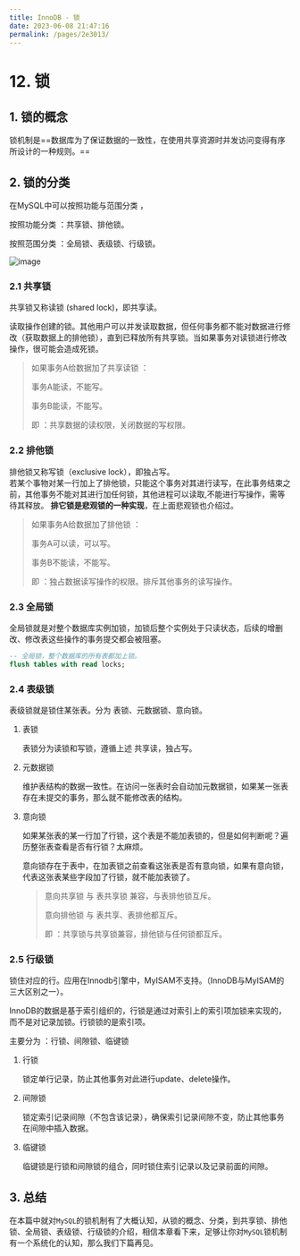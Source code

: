 ```yaml
---
title: InnoDB - 锁
date: 2023-06-08 21:47:16
permalink: /pages/2e3013/
---
```

# 12. 锁

## 1. 锁的概念

锁机制是==数据库为了保证数据的一致性，在使用共享资源时并发访问变得有序所设计的一种规则。==

## 2. 锁的分类

在MySQL中可以按照功能与范围分类 ，

按照功能分类 ：共享锁、排他锁。

按照范围分类 ：全局锁、表级锁、行级锁。

![image](https://typorehwf.oss-cn-chengdu.aliyuncs.com/image-20221228114651-y7tqr83.png)

### 2.1 共享锁

共享锁又称读锁 (shared lock)，即共享读。

读取操作创建的锁。其他用户可以并发读取数据，但任何事务都不能对数据进行修改（获取数据上的排他锁），直到已释放所有共享锁。当如果事务对读锁进行修改操作，很可能会造成死锁。

> 如果事务A给数据加了共享读锁 ：
>
> 事务A能读，不能写。
>
> 事务B能读，不能写。
>
> 即 ：共享数据的读权限，关闭数据的写权限。

### 2.2 排他锁

排他锁又称写锁（exclusive lock），即独占写。  
若某个事物对某一行加上了排他锁，只能这个事务对其进行读写，在此事务结束之前，其他事务不能对其进行加任何锁，其他进程可以读取,不能进行写操作，需等待其释放。 **排它锁是悲观锁的一种实现**，在上面悲观锁也介绍过。

> 如果事务A给数据加了排他锁 ：
>
> 事务A可以读，可以写。
>
> 事务B不能读，不能写。
>
> 即 ：独占数据读写操作的权限。排斥其他事务的读写操作。

### 2.3 全局锁

全局锁就是对整个数据库实例加锁，加锁后整个实例处于只读状态，后续的增删改、修改表这些操作的事务提交都会被阻塞。

```sql
-- 全局锁，整个数据库的所有表都加上锁。
flush tables with read locks;
```

### 2.4 表级锁

表级锁就是锁住某张表。分为 表锁、元数据锁、意向锁。

1. 表锁

    表锁分为读锁和写锁，遵循上述 共享读，独占写。

2. 元数据锁

    维护表结构的数据一致性。在访问一张表时会自动加元数据锁，如果某一张表存在未提交的事务，那么就不能修改表的结构。
3. 意向锁

    如果某张表的某一行加了行锁，这个表是不能加表锁的，但是如何判断呢？遍历整张表查看是否有行锁？太麻烦。

    意向锁存在于表中，在加表锁之前查看这张表是否有意向锁，如果有意向锁，代表这张表某些字段加了行锁，就不能加表锁了。

    > 意向共享锁 与 表共享锁 兼容，与表排他锁互斥。
    >
    > 意向排他锁 与 表共享、表排他都互斥。
    >
    > 即 ：共享锁与共享锁兼容，排他锁与任何锁都互斥。
    >

### 2.5 行级锁

锁住对应的行。应用在Innodb引擎中，MyISAM不支持。（InnoDB与MyISAM的三大区别之一）。

InnoDB的数据是基于索引组织的，行锁是通过对索引上的索引项加锁来实现的，而不是对记录加锁。行锁锁的是索引项。

主要分为 ：行锁、间隙锁、临键锁

1. 行锁

    锁定单行记录，防止其他事务对此进行update、delete操作。
2. 间隙锁

    锁定索引记录间隙（不包含该记录），确保索引记录间隙不变，防止其他事务在间隙中插入数据。
3. 临键锁

    临键锁是行锁和间隙锁的组合，同时锁住索引记录以及记录前面的间隙。

## 3. 总结

在本篇中就对`MySQL`​的锁机制有了大概认知，从锁的概念、分类，到共享锁、排他锁、全局锁、表级锁、行级锁的介绍，相信本章看下来，足够让你对`MySQL`​锁机制有一个系统化的认知，那么我们下篇再见。
